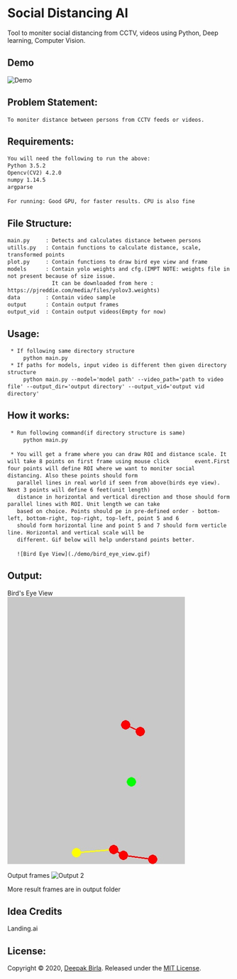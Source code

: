 # Social Distancing AI
Tool to moniter social distancing from CCTV, videos using Python, Deep learning, Computer Vision.

## Demo
![Demo](./demo/social_distancing.gif)

## Problem Statement:
    To moniter distance between persons from CCTV feeds or videos.
     
## Requirements:

    You will need the following to run the above:
    Python 3.5.2
    Opencv(CV2) 4.2.0
    numpy 1.14.5
    argparse
    
    For running: Good GPU, for faster results. CPU is also fine
    
## File Structure:

    main.py     : Detects and calculates distance between persons
    utills.py   : Contain functions to calculate distance, scale, transformed points
    plot.py     : Contain functions to draw bird eye view and frame
    models      : Contain yolo weights and cfg.(IMPT NOTE: weights file in not present because of size issue. 
                  It can be downloaded from here : https://pjreddie.com/media/files/yolov3.weights)
    data        : Contain video sample
    output      : Contain output frames
    output_vid  : Contain output videos(Empty for now)
      
## Usage:
        
     * If following same directory structure   
         python main.py
     * If paths for models, input video is different then given directory structure
         python main.py --model='model path' --video_path='path to video file' --output_dir='output directory' --output_vid='output vid directory'
         
## How it works:

     * Run following command(if directory structure is same) 
         python main.py
         
     * You will get a frame where you can draw ROI and distance scale. It will take 8 points on first frame using mouse click        event.First four points will define ROI where we want to moniter social distancing. Also these points should form 
       parallel lines in real world if seen from above(birds eye view). Next 3 points will define 6 feet(unit length) 
       distance in horizontal and vertical direction and those should form parallel lines with ROI. Unit length we can take 
       based on choice. Points should pe in pre-defined order - bottom-left, bottom-right, top-right, top-left, point 5 and 6 
       should form horizontal line and point 5 and 7 should form verticle line. Horizontal and vertical scale will be 
       different. Gif below will help understand points better.
             
       ![Bird Eye View](./demo/bird_eye_view.gif)
       
## Output:

Bird's Eye View       
![Bird Eye View](./demo/bird_eye_view.gif) 

Output frames
![Output 2](./demo/social_distancing.gif)
    
More result frames are in output folder

## Idea Credits

Landing.ai

## License:

Copyright © 2020, [Deepak Birla](https://github.com/deepak112). Released under the [MIT License](https://github.com/deepak112/Social-Distancing-AI/blob/master/LICENSE).



